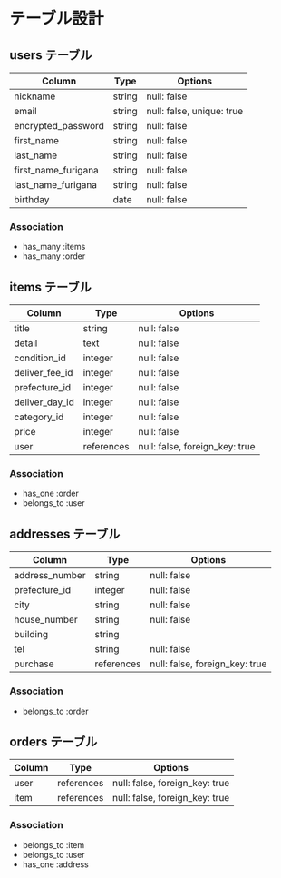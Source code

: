 # テーブル設計

## users テーブル

| Column              | Type   | Options                   |
| ------------------- | ------ | ------------------------- |
| nickname            | string | null: false               |
| email               | string | null: false, unique: true |
| encrypted_password  | string | null: false               |
| first_name          | string | null: false               |
| last_name           | string | null: false               |
| first_name_furigana | string | null: false               |
| last_name_furigana  | string | null: false               |
| birthday            | date   | null: false               |

### Association

- has_many :items
- has_many :order

## items テーブル

| Column         | Type          | Options                        |
| -------------- | ------------- | ------------------------------ |
| title          | string        | null: false                    |
| detail         | text          | null: false                    |
| condition_id   | integer       | null: false                    |
| deliver_fee_id | integer       | null: false                    |
| prefecture_id  | integer       | null: false                    |
| deliver_day_id | integer       | null: false                    |
| category_id    | integer       | null: false                    |
| price          | integer       | null: false                    |
| user           | references    | null: false, foreign_key: true |

### Association

- has_one :order
- belongs_to :user

## addresses テーブル

| Column         | Type    | Options     |
| -------------- | ------- | ----------- |
| address_number | string  | null: false |
| prefecture_id  | integer | null: false |
| city           | string  | null: false |
| house_number   | string  | null: false |
| building       | string  |             |
| tel            | string  | null: false |
| purchase       | references | null: false, foreign_key: true |

### Association

- belongs_to :order

## orders テーブル

| Column    | Type       | Options     |
| --------- | ---------- | ----------- |
| user      | references | null: false, foreign_key: true |
| item      | references | null: false, foreign_key: true |

### Association

- belongs_to :item
- belongs_to :user
- has_one :address
